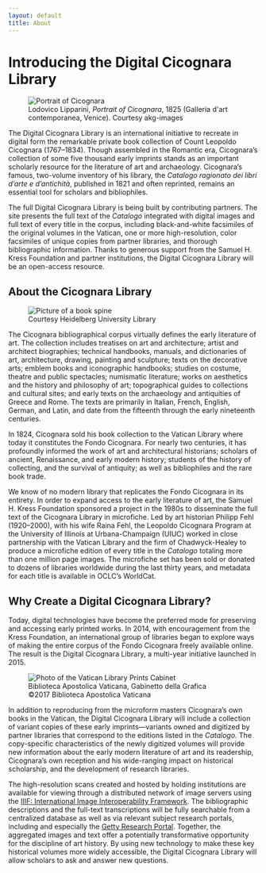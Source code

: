 ```yaml
---
layout: default
title: About
---
```

<h1>Introducing the Digital Cicognara Library</h1>
<figure class="right">
  <img src="/assets/images/cicognara-portrait.jpg" alt="Portrait of Cicognara"/>
  <figcaption>Lodovico Lipparini, <em>Portrait of Cicognara</em>, 1825 (Galleria d'art
    contemporanea, Venice). Courtesy akg-images</figcaption>
</figure>
<p>The Digital Cicognara Library is an international initiative to recreate in digital form the
  remarkable private book collection of Count Leopoldo Cicognara (1767–1834). Though assembled in
  the Romantic era, Cicognara’s collection of some five thousand early imprints stands as an
  important scholarly resource for the literature of art and archaeology. Cicognara’s famous,
  two-volume inventory of his library, the <em>Catalogo ragionato dei libri d’arte e
  d’antichità</em>, published in 1821 and often reprinted, remains an essential tool for scholars
  and bibliophiles.</p>
<p>The full Digital Cicognara Library is being built by contributing partners. The site presents
  the full text of the <em>Catalogo</em> integrated with digital images and full text of every
  title in the corpus, including black-and-white facsimiles of the original volumes in the
  Vatican, one or more high-resolution, color facsimiles of unique copies from partner libraries,
  and thorough bibliographic information. Thanks to generous support from the Samuel H. Kress
  Foundation and partner institutions, the Digital Cicognara Library will be an open-access
  resource.</p>

<h2>About the Cicognara Library</h2>
<figure class="left">
  <img src="/assets/images/catalogo-spine.jpg" alt="Picture of a book spine"/>
  <figcaption>Courtesy Heidelberg University Library</figcaption>
</figure>
<p>The Cicognara bibliographical corpus virtually defines the early literature of art. The
  collection includes treatises on art and architecture; artist and architect biographies;
  technical handbooks, manuals, and dictionaries of art, architecture, drawing, painting and
  sculpture; texts on the decorative arts; emblem books and iconographic handbooks; studies on
  costume, theatre and public spectacles; numismatic literature; works on aesthetics and the
  history and philosophy of art; topographical guides to collections and cultural sites; and early
  texts on the archaeology and antiquities of Greece and Rome. The texts are primarily in Italian,
  French, English, German, and Latin, and date from the fifteenth through the early nineteenth
  centuries.</p>
<p>In 1824, Cicognara sold his book collection to the Vatican Library where today it constitutes
  the Fondo Cicognara. For nearly two centuries, it has profoundly informed the work of art and
  architectural historians; scholars of ancient, Renaissance, and early modern history; students
  of the history of collecting, and the survival of antiquity; as well as bibliophiles and the
  rare book trade.</p>
<p>We know of no modern library that replicates the Fondo Cicognara in its entirety. In order to
  expand access to the early literature of art, the Samuel H. Kress Foundation sponsored a project
  in the 1980s to disseminate the full text of the Cicognara Library in microfiche. Led by art
  historian Philipp Fehl (1920–2000), with his wife Raina Fehl, the Leopoldo Cicognara Program at
  the University of Illinois at Urbana-Champaign (UIUC) worked in close partnership with the
  Vatican Library and the firm of Chadwyck-Healey to produce a microfiche edition of every title
  in the <em>Catalogo</em> totaling more than one million page images. The microfiche set has been
  sold or donated to dozens of libraries worldwide during the last thirty years, and metadata for
  each title is available in OCLC’s WorldCat.</p>

<h2>Why Create a Digital Cicognara Library?</h2>
<p>Today, digital technologies have become the preferred mode for preserving and accessing early
  printed works. In 2014, with encouragement from the Kress Foundation, an international group of
  libraries began to explore ways of making the entire corpus of the Fondo Cicognara freely
  available online. The result is the Digital Cicognara Library, a multi-year initiative launched
  in 2015.</p>
<figure class="right">
  <img src="/assets/images/gabinetto.jpg" alt="Photo of the Vatican Library Prints Cabinet"/>
  <figcaption>Biblioteca Apostolica Vaticana, Gabinetto della Grafica<br>©2017 Biblioteca
    Apostolica Vaticana</figcaption>
</figure>
<p>In addition to reproducing from the microform masters Cicognara’s own books in the Vatican,
  the Digital Cicognara Library will include a collection of variant copies of these early
  imprints—variants owned and digitized by partner libraries that correspond to the editions
  listed in the <em>Catalogo</em>. The copy-specific characteristics of the newly digitized
  volumes will provide new information about the early modern literature of art and its
  readership, Cicognara’s own reception and his wide-ranging impact on historical scholarship,
  and the development of research libraries.</p>
<p>The high-resolution scans created and hosted by holding institutions are available for viewing
  through a distributed network of image servers using the <a href="http://iiif.io/">IIIF:
  International Image Interoperability Framework</a>. The bibliographic descriptions and the
  full-text transcriptions will be fully searchable from a centralized database as well as via
  relevant subject research portals, including and especially the
  <a href="http://portal.getty.edu/">Getty Research Portal</a>. Together, the aggregated images
  and text offer a potentially transformative opportunity for the discipline of art history. By
  using new technology to make these key historical volumes more widely accessible, the Digital
  Cicognara Library will allow scholars to ask and answer new questions.</p>
